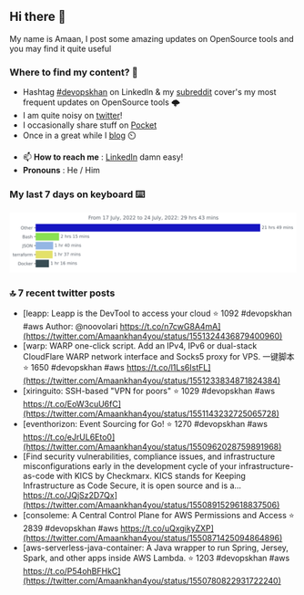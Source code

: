 <!--- [![Hits](https://hits.seeyoufarm.com/api/count/incr/badge.svg?url=https%3A%2F%2Fgithub.com%2Fakhan4u%2Fhit-counter&count_bg=%2379C83D&title_bg=%23555555&icon=&icon_color=%23E7E7E7&title=visits&edge_flat=false)](https://hits.seeyoufarm.com) --->

## Hi there 👋

My name is Amaan, I post some amazing updates on OpenSource tools and you may find it quite useful

### Where to find my content? 🤔

* Hashtag [#devopskhan](https://www.linkedin.com/feed/hashtag/devopskhan/) on LinkedIn & my [subreddit](https://www.reddit.com/r/devopskhan/) cover's my most frequent updates on OpenSource tools 🌩️
* I am quite noisy on [twitter](https://twitter.com/Amaankhan4you)!
* I occasionally share stuff on [Pocket](https://getpocket.com/@ej6g8d1dp2829A16a9Tf5d4T6bAMp3d8791rejDe86yem3bm4e14ex4fT4dluk29)
* Once in a great while I [blog](https://linuxparrot.com/) ⏲️


- 📫 **How to reach me** : [LinkedIn](https://www.linkedin.com/in/amaan-khan-linux-ninja) damn easy!
- **Pronouns** : He / Him

### My last 7 days on keyboard ⌨️

<img src="https://github.com/akhan4u/akhan4u/blob/main/images/stat.svg" alt="Amaan's Wakatime Activity!"/>

### 🔝 7 recent twitter posts
<!-- DEVDOJO:START -->
- [leapp: Leapp is the DevTool to access your cloud
⭐️ 1092
#devopskhan #aws
Author: @noovolari
https://t.co/n7cwG8A4mA](https://twitter.com/Amaankhan4you/status/1551324436879400960)
- [warp: WARP one-click script. Add an IPv4, IPv6 or dual-stack CloudFlare WARP network interface and Socks5 proxy for VPS. 一键脚本
⭐️ 1650
#devopskhan #aws
https://t.co/l1Ls6IstFL](https://twitter.com/Amaankhan4you/status/1551233834871824384)
- [xiringuito: SSH-based &quot;VPN for poors&quot;
⭐️ 1029
#devopskhan #aws
https://t.co/EoW3cuU6fC](https://twitter.com/Amaankhan4you/status/1551143232725065728)
- [eventhorizon: Event Sourcing for Go!
⭐️ 1270
#devopskhan #aws
https://t.co/eJrUL6Eto0](https://twitter.com/Amaankhan4you/status/1550962028759891968)
- [Find security vulnerabilities, compliance issues, and infrastructure misconfigurations early in the development cycle of your infrastructure-as-code with KICS by Checkmarx. KICS stands for Keeping Infrastructure as Code Secure, it is open source and is a… https://t.co/JQjSz2D7Qx](https://twitter.com/Amaankhan4you/status/1550891529618837506)
- [consoleme: A Central Control Plane for AWS Permissions and Access
⭐️ 2839
#devopskhan #aws
https://t.co/uQxgikyZXP](https://twitter.com/Amaankhan4you/status/1550871425094864896)
- [aws-serverless-java-container: A Java wrapper to run Spring, Jersey, Spark, and other apps inside AWS Lambda.
⭐️ 1203
#devopskhan #aws
https://t.co/P54ohBFHkC](https://twitter.com/Amaankhan4you/status/1550780822931722240)
<!-- DEVDOJO:END -->

<!-- ![Amaan's GitHub stats](https://github-readme-stats.vercel.app/api?username=akhan4u&count_private=true&show_icons=true&hide=contribs) -->
